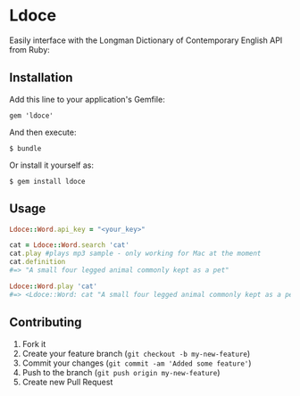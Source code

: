 # Ldoce
Easily interface with the Longman Dictionary of Contemporary English API from Ruby:

## Installation

Add this line to your application's Gemfile:

    gem 'ldoce'

And then execute:

    $ bundle

Or install it yourself as:

    $ gem install ldoce

## Usage

```ruby
Ldoce::Word.api_key = "<your_key>"

cat = Ldoce::Word.search 'cat'
cat.play #plays mp3 sample - only working for Mac at the moment
cat.definition
#=> "A small four legged animal commonly kept as a pet"

Ldoce::Word.play 'cat'
#=> <Ldoce::Word: cat "A small four legged animal commonly kept as a pet">
```

## Contributing

1. Fork it
2. Create your feature branch (`git checkout -b my-new-feature`)
3. Commit your changes (`git commit -am 'Added some feature'`)
4. Push to the branch (`git push origin my-new-feature`)
5. Create new Pull Request
